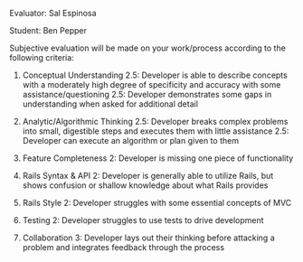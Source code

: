 Evaluator: Sal Espinosa

Student: Ben Pepper

Subjective evaluation will be made on your work/process according to the following criteria:

1. Conceptual Understanding
2.5: Developer is able to describe concepts with a moderately high degree of specificity and accuracy with some assistance/questioning
2.5: Developer demonstrates some gaps in understanding when asked for additional detail

2. Analytic/Algorithmic Thinking
2.5: Developer breaks complex problems into small, digestible steps and executes them with little assistance
2.5: Developer can execute an algorithm or plan given to them

3. Feature Completeness
2: Developer is missing one piece of functionality

4. Rails Syntax & API
2: Developer is generally able to utilize Rails, but shows confusion or shallow knowledge about what Rails provides

5. Rails Style
2: Developer struggles with some essential concepts of MVC

6. Testing
2: Developer struggles to use tests to drive development

7. Collaboration
3: Developer lays out their thinking before attacking a problem and integrates feedback through the process

